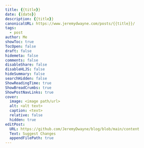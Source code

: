 ```yaml
---
title: {{title}} 
date: {{date}} 
description: {{title}} 
canonicalURL: https://www.jeremydwayne.com/posts/{{title}}/
tags:
  - post
author: Me
showToc: true
TocOpen: false
draft: false
hidemeta: false
comments: false
disableShare: false
disableHLJS: false
hideSummary: false
searchHidden: false
ShowReadingTime: true
ShowBreadCrumbs: true
ShowPostNavLinks: true
cover:
  image: <image path/url>
  alt: <alt text>
  caption: <text>
  relative: false
  hidden: true
editPost:
  URL: https://github.com/JeremyDwayne/blog/blob/main/content
  Text: Suggest Changes
  appendFilePath: true
---
```

